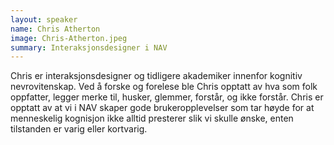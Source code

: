 ```yaml
---
layout: speaker
name: Chris Atherton
image: Chris-Atherton.jpeg
summary: Interaksjonsdesigner i NAV
---
```

Chris er interaksjonsdesigner og tidligere akademiker innenfor kognitiv nevrovitenskap. Ved å forske og forelese ble Chris opptatt av hva som folk oppfatter, legger merke til, husker, glemmer, forstår, og ikke forstår. Chris er opptatt av at vi i NAV skaper gode brukeropplevelser som tar høyde for at menneskelig kognisjon ikke alltid presterer slik vi skulle ønske, enten tilstanden er varig eller kortvarig.
